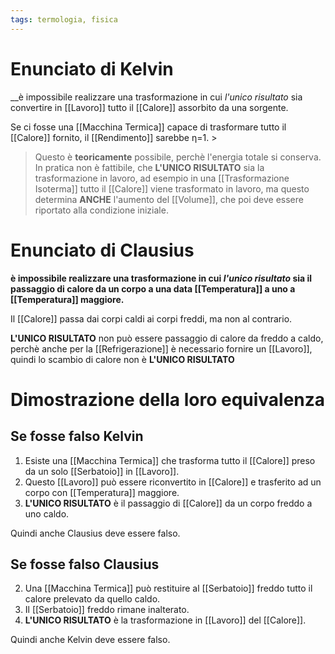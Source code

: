 ```yaml
---
tags: termologia, fisica
---
```

# Enunciato di Kelvin
__è impossibile realizzare una trasformazione in cui *l'unico risultato* sia convertire in [[Lavoro]] tutto il [[Calore]] assorbito da una sorgente.

Se ci fosse una [[Macchina Termica]] capace di trasformare tutto il [[Calore]] fornito, il [[Rendimento]] sarebbe η=1. >
>Questo è __teoricamente__ possibile, perchè l'energia totale si conserva.
In pratica non è fattibile, che __L'UNICO RISULTATO__ sia la trasformazione in lavoro, ad esempio in una [[Trasformazione Isoterma]] tutto il [[Calore]] viene trasformato in lavoro, ma questo determina __ANCHE__ l'aumento del [[Volume]], che poi deve essere riportato alla condizione iniziale.

# Enunciato di Clausius
__è impossibile realizzare una trasformazione in cui _l'unico risultato_ sia il passaggio di calore da un corpo a una data [[Temperatura]] a uno a [[Temperatura]] maggiore.__

Il [[Calore]] passa dai corpi caldi ai corpi freddi, ma non al contrario.

__L'UNICO RISULTATO__ non può essere passaggio di calore da freddo a caldo, perchè anche per la [[Refrigerazione]] è necessario fornire un [[Lavoro]], quindi lo scambio di calore non è __L'UNICO RISULTATO__

# Dimostrazione della loro equivalenza

## Se fosse falso Kelvin
1. Esiste una [[Macchina Termica]] che trasforma tutto il [[Calore]] preso da un solo [[Serbatoio]] in [[Lavoro]].
2. Questo [[Lavoro]] può essere riconvertito in [[Calore]] e trasferito ad un corpo con [[Temperatura]] maggiore.
3. __L'UNICO RISULTATO__ è il passaggio di [[Calore]] da un corpo freddo a uno caldo.

Quindi anche Clausius deve essere falso.
## Se fosse falso Clausius 
2. Una [[Macchina Termica]] può restituire al [[Serbatoio]] freddo tutto il calore prelevato da quello caldo.
3. Il [[Serbatoio]] freddo rimane inalterato.
4. __L'UNICO RISULTATO__ è la trasformazione in [[Lavoro]] del [[Calore]].

Quindi anche Kelvin deve essere falso.
